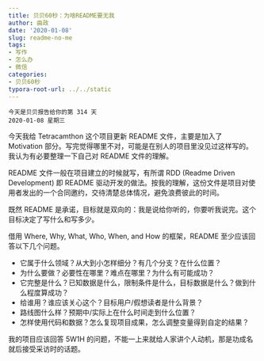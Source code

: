 ```yaml
---
title: 贝贝60秒：为啥README要无我
author: 曲政
date: '2020-01-08'
slug: readme-no-me
tags:
- 写作
- 怎么办
- 微信
categories:
- 贝贝60秒
typora-root-url: ../../static
---
```

```
今天是贝贝报告给你的第 314 天   
2020-01-08 星期三 
```

今天我给 Tetracamthon 这个项目更新 README 文件，主要是加入了 Motivation 部分。写完觉得哪里不对，可能是在别人的项目里没见过这样写的。我认为有必要整理一下自己对 README 文件的理解。

README 文件一般在项目建立的时候就写，有所谓 RDD (Readme Driven Development) 即 README 驱动开发的做法。按我的理解，这份文件是项目对使用者发出的一个合同邀约，交待清楚总体情况，避免浪费彼此的时间。

既然 README 是承诺，目标就是双向的：我是说给你听的，你要听我说完。这个目标决定了写什么和写多少。

借用 Where, Why, What, Who, When, and How 的框架，README 至少应该回答以下几个问题。

-   它属于什么领域？从大到小怎样细分？有几个分支？在什么位置？
-   为什么要做？必要性在哪里？难点在哪里？为什么有可能成功？
-   它完整是什么？已知数据是什么，限制条件是什么，目标数据是什么？做到什么程度算成功？
-   给谁用？谁应该关心这个？目标用户/假想读者是什么背景？
-   路线图什么样？预期中/实际上在什么时间走到什么位置？
-   怎样使用代码和数据？怎么复现项目成果，怎么调整变量得到自定的结果？

我的项目应该回答 5W1H 的问题，不能一上来就给人家讲个人动机，那是功成名就后接受采访时的话题。